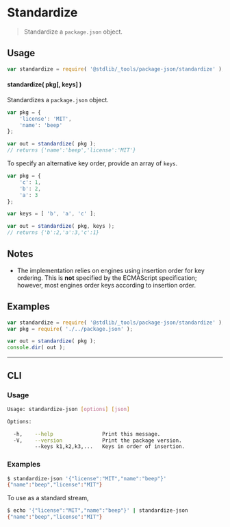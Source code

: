 <!--

@license Apache-2.0

Copyright (c) 2018 The Stdlib Authors.

Licensed under the Apache License, Version 2.0 (the "License");
you may not use this file except in compliance with the License.
You may obtain a copy of the License at

   http://www.apache.org/licenses/LICENSE-2.0

Unless required by applicable law or agreed to in writing, software
distributed under the License is distributed on an "AS IS" BASIS,
WITHOUT WARRANTIES OR CONDITIONS OF ANY KIND, either express or implied.
See the License for the specific language governing permissions and
limitations under the License.

-->

# Standardize

> Standardize a `package.json` object.

<!-- Section to include introductory text. Make sure to keep an empty line after the intro `section` element and another before the `/section` close. -->

<section class="intro">

</section>

<!-- /.intro -->

<!-- Package usage documentation. -->

<section class="usage">

## Usage

```javascript
var standardize = require( '@stdlib/_tools/package-json/standardize' );
```

#### standardize( pkg\[, keys] )

Standardizes a `package.json` object.

```javascript
var pkg = {
    'license': 'MIT',
    'name': 'beep'
};

var out = standardize( pkg );
// returns {'name':'beep','license':'MIT'}
```

To specify an alternative key order, provide an array of `keys`.

```javascript
var pkg = {
    'c': 1,
    'b': 2,
    'a': 3
};

var keys = [ 'b', 'a', 'c' ];

var out = standardize( pkg, keys );
// returns {'b':2,'a':3,'c':1}
```

</section>

<!-- /.usage -->

<!-- Package usage notes. Make sure to keep an empty line after the `section` element and another before the `/section` close. -->

<section class="notes">

## Notes

-   The implementation relies on engines using insertion order for key ordering. This is **not** specified by the ECMAScript specification; however, most engines order keys according to insertion order.

</section>

<!-- /.notes -->

<!-- Package usage examples. -->

<section class="examples">

## Examples

<!-- eslint no-undef: "error" -->

```javascript
var standardize = require( '@stdlib/_tools/package-json/standardize' );
var pkg = require( './../package.json' );

var out = standardize( pkg );
console.dir( out );
```

</section>

<!-- /.examples -->

<!-- Section for describing a command-line interface. -->

* * *

<section class="cli">

## CLI

<!-- CLI usage documentation. -->

<section class="usage">

### Usage

```bash
Usage: standardize-json [options] [json]

Options:

  -h,    --help                Print this message.
  -V,    --version             Print the package version.
         --keys k1,k2,k3,...   Keys in order of insertion.
```

</section>

<!-- /.usage -->

<!-- CLI usage notes. Make sure to keep an empty line after the `section` element and another before the `/section` close. -->

<section class="notes">

</section>

<!-- /.notes -->

<!-- CLI usage examples. -->

<section class="examples">

### Examples

```bash
$ standardize-json '{"license":"MIT","name":"beep"}'
{"name":"beep","license":"MIT"}
```

To use as a standard stream,

```bash
$ echo '{"license":"MIT","name":"beep"}' | standardize-json
{"name":"beep","license":"MIT"}
```

</section>

<!-- /.examples -->

</section>

<!-- /.cli -->

<!-- Section to include cited references. If references are included, add a horizontal rule *before* the section. Make sure to keep an empty line after the `section` element and another before the `/section` close. -->

<section class="references">

</section>

<!-- /.references -->

<!-- Section for all links. Make sure to keep an empty line after the `section` element and another before the `/section` close. -->

<section class="links">

</section>

<!-- /.links -->

